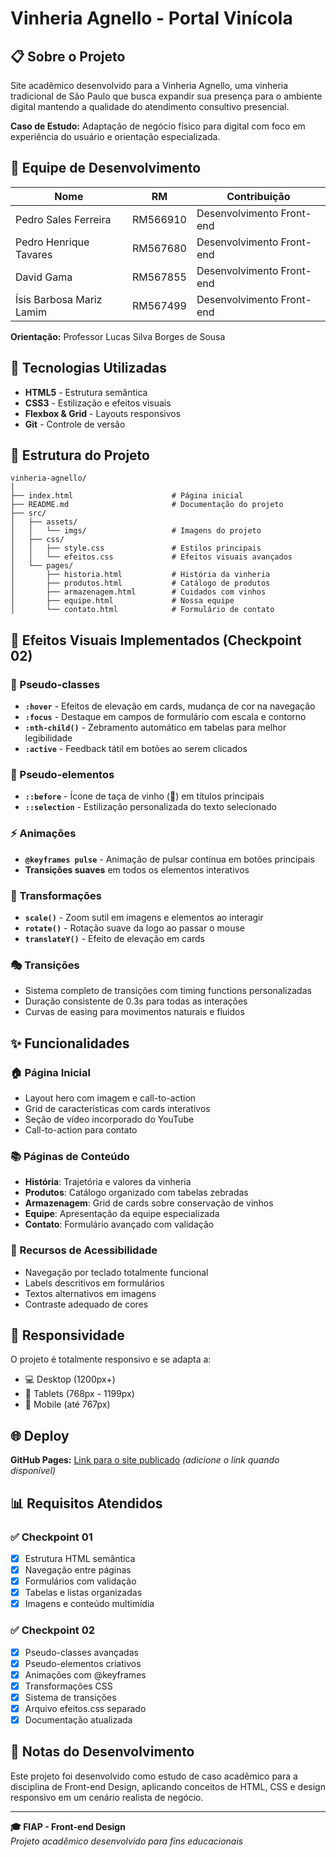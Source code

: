 # **Vinheria Agnello - Portal Vinícola**

## 📋 Sobre o Projeto

Site acadêmico desenvolvido para a Vinheria Agnello, uma vinheria tradicional de São Paulo que busca expandir sua presença para o ambiente digital mantendo a qualidade do atendimento consultivo presencial.

**Caso de Estudo:** Adaptação de negócio físico para digital com foco em experiência do usuário e orientação especializada.

## 👥 Equipe de Desenvolvimento

| Nome | RM | Contribuição |
|------|----|--------------|
| Pedro Sales Ferreira | RM566910 | Desenvolvimento Front-end |
| Pedro Henrique Tavares | RM567680 | Desenvolvimento Front-end |
| David Gama | RM567855 | Desenvolvimento Front-end |
| Ísis Barbosa Mariz Lamim | RM567499 | Desenvolvimento Front-end |

**Orientação:** Professor Lucas Silva Borges de Sousa

## 🚀 Tecnologias Utilizadas

- **HTML5** - Estrutura semântica
- **CSS3** - Estilização e efeitos visuais
- **Flexbox & Grid** - Layouts responsivos
- **Git** - Controle de versão

## 📁 Estrutura do Projeto

```
vinheria-agnello/
│
├── index.html                      # Página inicial
├── README.md                       # Documentação do projeto
├── src/
│   ├── assets/
│   │   └── imgs/                   # Imagens do projeto
│   ├── css/
│   │   ├── style.css               # Estilos principais
│   │   └── efeitos.css             # Efeitos visuais avançados
│   └── pages/
│       ├── historia.html           # História da vinheria
│       ├── produtos.html           # Catálogo de produtos
│       ├── armazenagem.html        # Cuidados com vinhos
│       ├── equipe.html             # Nossa equipe
│       └── contato.html            # Formulário de contato
```

## 🎨 Efeitos Visuais Implementados (Checkpoint 02)

### 🎯 Pseudo-classes
- **`:hover`** - Efeitos de elevação em cards, mudança de cor na navegação
- **`:focus`** - Destaque em campos de formulário com escala e contorno
- **`:nth-child()`** - Zebramento automático em tabelas para melhor legibilidade
- **`:active`** - Feedback tátil em botões ao serem clicados

### 🎨 Pseudo-elementos
- **`::before`** - Ícone de taça de vinho (🍷) em títulos principais
- **`::selection`** - Estilização personalizada do texto selecionado

### ⚡ Animações
- **`@keyframes pulse`** - Animação de pulsar contínua em botões principais
- **Transições suaves** em todos os elementos interativos

### 🔄 Transformações
- **`scale()`** - Zoom sutil em imagens e elementos ao interagir
- **`rotate()`** - Rotação suave da logo ao passar o mouse
- **`translateY()`** - Efeito de elevação em cards

### 🎭 Transições
- Sistema completo de transições com timing functions personalizadas
- Duração consistente de 0.3s para todas as interações
- Curvas de easing para movimentos naturais e fluidos

## ✨ Funcionalidades

### 🏠 Página Inicial
- Layout hero com imagem e call-to-action
- Grid de características com cards interativos
- Seção de vídeo incorporado do YouTube
- Call-to-action para contato

### 📚 Páginas de Conteúdo
- **História**: Trajetória e valores da vinheria
- **Produtos**: Catálogo organizado com tabelas zebradas
- **Armazenagem**: Grid de cards sobre conservação de vinhos
- **Equipe**: Apresentação da equipe especializada
- **Contato**: Formulário avançado com validação

### 🎯 Recursos de Acessibilidade
- Navegação por teclado totalmente funcional
- Labels descritivos em formulários
- Textos alternativos em imagens
- Contraste adequado de cores

## 📱 Responsividade

O projeto é totalmente responsivo e se adapta a:
- 💻 Desktop (1200px+)
- 📱 Tablets (768px - 1199px)
- 📱 Mobile (até 767px)

## 🌐 Deploy

**GitHub Pages:** [Link para o site publicado](#) *(adicione o link quando disponível)*

## 📊 Requisitos Atendidos

### ✅ Checkpoint 01
- [x] Estrutura HTML semântica
- [x] Navegação entre páginas
- [x] Formulários com validação
- [x] Tabelas e listas organizadas
- [x] Imagens e conteúdo multimídia

### ✅ Checkpoint 02
- [x] Pseudo-classes avançadas
- [x] Pseudo-elementos criativos
- [x] Animações com @keyframes
- [x] Transformações CSS
- [x] Sistema de transições
- [x] Arquivo efeitos.css separado
- [x] Documentação atualizada

## 📝 Notas do Desenvolvimento

Este projeto foi desenvolvido como estudo de caso acadêmico para a disciplina de Front-end Design, aplicando conceitos de HTML, CSS e design responsivo em um cenário realista de negócio.

---

**🎓 FIAP - Front-end Design**  
*Projeto acadêmico desenvolvido para fins educacionais*